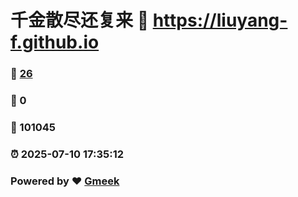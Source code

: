# 千金散尽还复来 :link: https://liuyang-f.github.io 
### :page_facing_up: [26](https://liuyang-f.github.io/tag.html) 
### :speech_balloon: 0 
### :hibiscus: 101045 
### :alarm_clock: 2025-07-10 17:35:12 
### Powered by :heart: [Gmeek](https://github.com/Meekdai/Gmeek)
